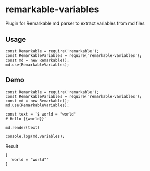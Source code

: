 # remarkable-variables

Plugin for Remarkable md parser to extract variables from md files

## Usage
```
const Remarkable = require('remarkable');
const RemarkableVariables = require('remarkable-variables');
const md = new Remarkable();
md.use(RemarkableVariables);
```

## Demo
```
const Remarkable = require('remarkable');
const RemarkableVariables = require('remarkable-variables');
const md = new Remarkable();
md.use(RemarkableVariables);

const text = `$ world = "world"
# Hello {{world}}`

md.render(text)

console.log(md.variables);

```

Result
```
[
  'world = "world"'
]
```
